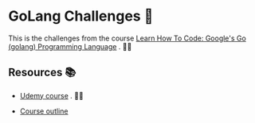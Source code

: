# GoLang Challenges 🐷

This is the challenges from the course <a href="https://www.udemy.com/course/learn-how-to-code/">Learn How To Code: Google's Go (golang) Programming Language</a> . 🧑‍🏫

## Resources 📚

- <a href="https://www.udemy.com/course/learn-how-to-code/">Udemy course</a> . 🧑‍🏫

- <a href="https://docs.google.com/document/d/1ckYpi6hcRkaBUEk975f54oGsHYHu7GhzOk7-nOrkNxo/edit#">Course outline</a>

